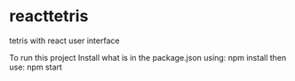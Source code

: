 # reacttetris
tetris with react user interface

To run this project Install what is in the package.json using: npm install
then use: npm start
